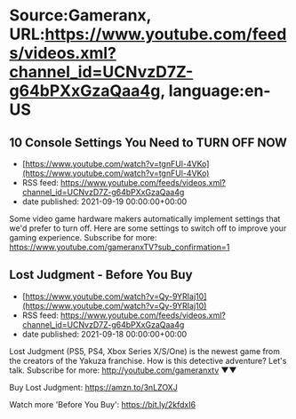 # Source:Gameranx, URL:https://www.youtube.com/feeds/videos.xml?channel_id=UCNvzD7Z-g64bPXxGzaQaa4g, language:en-US

## 10 Console Settings You Need to TURN OFF NOW
 - [https://www.youtube.com/watch?v=tgnFUl-4VKo](https://www.youtube.com/watch?v=tgnFUl-4VKo)
 - RSS feed: https://www.youtube.com/feeds/videos.xml?channel_id=UCNvzD7Z-g64bPXxGzaQaa4g
 - date published: 2021-09-19 00:00:00+00:00

Some video game hardware makers automatically implement settings that we'd prefer to turn off. Here are some settings to switch off to improve your gaming experience.
Subscribe for more: https://www.youtube.com/gameranxTV?sub_confirmation=1

## Lost Judgment - Before You Buy
 - [https://www.youtube.com/watch?v=Qy-9YRIaj10](https://www.youtube.com/watch?v=Qy-9YRIaj10)
 - RSS feed: https://www.youtube.com/feeds/videos.xml?channel_id=UCNvzD7Z-g64bPXxGzaQaa4g
 - date published: 2021-09-18 00:00:00+00:00

Lost Judgment (PS5, PS4, Xbox Series X/S/One) is the newest game from the creators of the Yakuza franchise. How is this detective adventure? Let's talk.
Subscribe for more: http://youtube.com/gameranxtv ▼▼


Buy Lost Judgment: https://amzn.to/3nLZOXJ



Watch more 'Before You Buy': https://bit.ly/2kfdxI6

